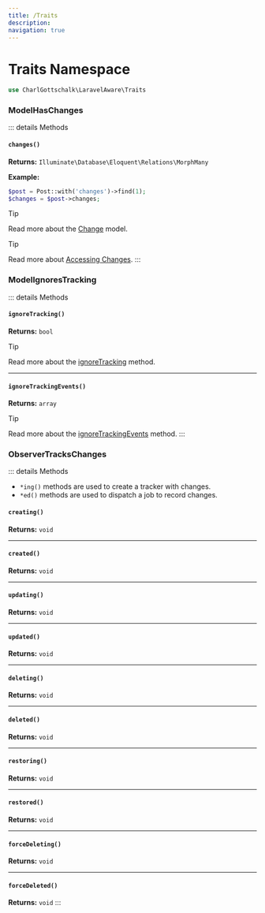 ```yaml
---
title: /Traits
description: 
navigation: true
---
```


# Traits Namespace

```php
use CharlGottschalk\LaravelAware\Traits
```

### ModelHasChanges

::: details Methods

#### `changes()`

**Returns:** `Illuminate\Database\Eloquent\Relations\MorphMany`

**Example:**
```php
$post = Post::with('changes')->find(1);
$changes = $post->changes;
```

> [!TIP]
> Read more about the [Change](/api-documentsion/models) model.

> [!TIP]
> Read more about [Accessing Changes](/usage/accessing-changes).
:::

### ModelIgnoresTracking

::: details Methods

#### `ignoreTracking()`

**Returns:** `bool`

> [!TIP]
> Read more about the [ignoreTracking](/setup/ignore#via-ignoretracking-method) method.

---

#### `ignoreTrackingEvents()`

**Returns:** `array`

> [!TIP]
> Read more about the [ignoreTrackingEvents](/setup/ignore#via-ignoretrackingevents-method) method.
:::

### ObserverTracksChanges

::: details Methods

- `*ing()` methods are used to create a tracker with changes.
- `*ed()` methods are used to dispatch a job to record changes.

#### `creating()`

**Returns:** `void`

---

#### `created()`

**Returns:** `void`

---

#### `updating()`

**Returns:** `void`

---

#### `updated()`

**Returns:** `void`

---

#### `deleting()`

**Returns:** `void`

---

#### `deleted()`

**Returns:** `void`

---

#### `restoring()`

**Returns:** `void`

---

#### `restored()`

**Returns:** `void`

---

#### `forceDeleting()`

**Returns:** `void`

---

#### `forceDeleted()`

**Returns:** `void`
:::
